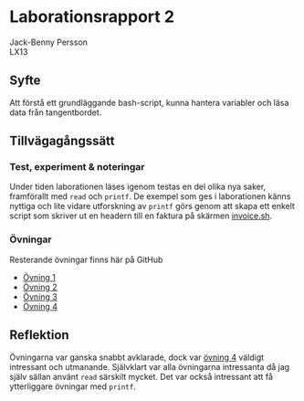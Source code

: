 # Laborationsrapport 2 #
Jack-Benny Persson <br>
LX13

## Syfte ##

Att förstå ett grundläggande bash-script, kunna hantera variabler och läsa data 
från tangentbordet.

## Tillvägagångssätt ##

### Test, experiment & noteringar ###

Under tiden laborationen läses igenom testas en del olika nya saker, framförallt
med `read` och `printf`. De exempel som ges i laborationen känns nyttiga och 
lite vidare utforskning av `printf` görs genom att skapa ett enkelt script som 
skriver ut en headern till en faktura på skärmen 
[invoice.sh](https://github.com/jackbenny/scripts_grundkurs/blob/master/Labb2/invoice.sh).

### Övningar ###

Resterande övningar finns här på GitHub

* [Övning 1](https://github.com/jackbenny/scripts_grundkurs/blob/master/Labb2/ovning1.sh)
* [Övning 2](https://github.com/jackbenny/scripts_grundkurs/blob/master/Labb2/ovning2.sh)
* [Övning 3](https://github.com/jackbenny/scripts_grundkurs/blob/master/Labb2/ovning3.sh)
* [Övning 4](https://github.com/jackbenny/scripts_grundkurs/blob/master/Labb2/ovning4.sh)

## Reflektion ##

Övningarna var ganska snabbt avklarade, dock var 
[övning 4](https://github.com/jackbenny/scripts_grundkurs/blob/master/Labb2/ovning4.sh) 
väldigt intressant och utmanande.
Självklart var alla övningarna intressanta då jag själv sällan använt `read` 
särskilt mycket. Det var också intressant att få ytterliggare övningar 
med `printf`.
